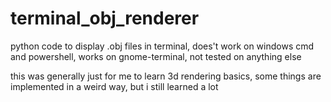 # terminal_obj_renderer
python code to display .obj files in terminal, does't work on windows cmd and powershell, works on gnome-terminal, not tested on anything else

this was generally just for me to learn 3d rendering basics, some things are implemented in a weird way, but i still learned a lot

